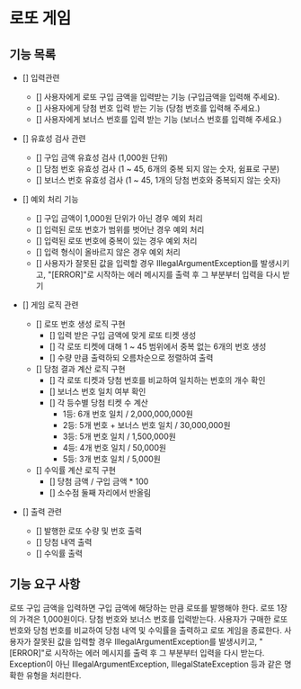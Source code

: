 # 로또 게임

## 기능 목록
- [] 입력관련
  - [] 사용자에게 로또 구입 금액을 입력받는 기능 (구입금액을 입력해 주세요).
  - [] 사용자에게 당첨 번호 입력 받는 기능 (당첨 번호를 입력해 주세요.)
  - [] 사용자에게 보너스 번호를 입력 받는 기능 (보너스 번호를 입력해 주세요.)

- [] 유효성 검사 관련
  - [] 구입 금액 유효성 검사 (1,000원 단위)
  - [] 당첨 번호 유효성 검사 (1 ~ 45, 6개의 중복 되지 않는 숫자, 쉼표로 구분)
  - [] 보너스 번호 유효성 검사 (1 ~ 45, 1개의 당첨 번호와 중복되지 않는 숫자)

- [] 예외 처리 기능 
  - [] 구입 금액이 1,000원 단위가 아닌 경우 예외 처리
  - [] 입력된 로또 번호가 범위를 벗어난 경우 예외 처리
  - [] 입력된 로또 번호에 중복이 있는 경우 예외 처리
  - [] 입력 형식이 올바르지 않은 경우 예외 처리 
  - [] 사용자가 잘못된 값을 입력할 경우 IllegalArgumentException를 발생시키고, "[ERROR]"로 시작하는 에러 메시지를 출력 후 그 부분부터 입력을 다시 받기
  
- [] 게임 로직 관련
  - [] 로또 번호 생성 로직 구현
    - [] 입력 받은 구입 금액에 맞게 로또 티켓 생성
    - [] 각 로또 티켓에 대해 1 ~ 45 범위에서 중복 없는 6개의 번호 생성
    - [] 수량 만큼 출력하되 오름차순으로 정렬하여 출력 
  - [] 당첨 결과 계산 로직 구현 
    - [] 각 로또 티켓과 당첨 번호를 비교하여 일치하는 번호의 개수 확인
    - [] 보너스 번호 일치 여부 확인
    - [] 각 등수별 당첨 티켓 수 계산
      - 1등: 6개 번호 일치 / 2,000,000,000원
      - 2등: 5개 번호 + 보너스 번호 일치 / 30,000,000원
      - 3등: 5개 번호 일치 / 1,500,000원
      - 4등: 4개 번호 일치 / 50,000원
      - 5등: 3개 번호 일치 / 5,000원
  - [] 수익률 계산 로직 구현
    - [] 당첨 금액 / 구입 금액 * 100
    - [] 소수점 둘째 자리에서 반올림

- [] 출력 관련
    - [] 발행한 로또 수량 및 번호 출력
    - [] 당첨 내역 출력
    - [] 수익률 출력 
     
    
## 기능 요구 사항
로또 구입 금액을 입력하면 구입 금액에 해당하는 만큼 로또를 발행해야 한다.
로또 1장의 가격은 1,000원이다.
당첨 번호와 보너스 번호를 입력받는다.
사용자가 구매한 로또 번호와 당첨 번호를 비교하여 당첨 내역 및 수익률을 출력하고 로또 게임을 종료한다.
사용자가 잘못된 값을 입력할 경우 IllegalArgumentException를 발생시키고, "[ERROR]"로 시작하는 에러 메시지를 출력 후 그 부분부터 입력을 다시 받는다.
Exception이 아닌 IllegalArgumentException, IllegalStateException 등과 같은 명확한 유형을 처리한다.